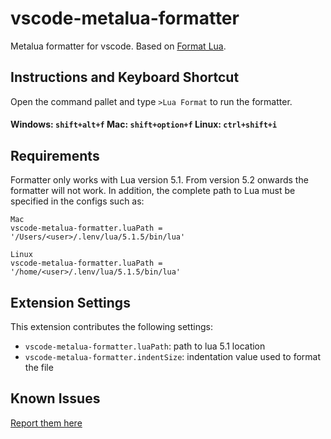 # vscode-metalua-formatter 

Metalua formatter for vscode. Based on [Format Lua](https://github.com/denglf/FormatLua).

## Instructions and Keyboard Shortcut
Open the command pallet and type `>Lua Format` to run the formatter.
  #### Windows: `shift+alt+f`     Mac: `shift+option+f` Linux: `ctrl+shift+i`  

## Requirements

Formatter only works with Lua version 5.1. From version 5.2 onwards the formatter will not work. In addition, the complete path to Lua must be specified in the configs such as:
```
Mac
vscode-metalua-formatter.luaPath = '/Users/<user>/.lenv/lua/5.1.5/bin/lua'

Linux
vscode-metalua-formatter.luaPath = '/home/<user>/.lenv/lua/5.1.5/bin/lua'
```

## Extension Settings

This extension contributes the following settings:

* `vscode-metalua-formatter.luaPath`: path to lua 5.1 location
* `vscode-metalua-formatter.indentSize`: indentation value used to format the file

## Known Issues
[Report them here](https://github.com/geappliances/vscode-metalua-formatter/issues)



